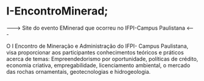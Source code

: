 # I-EncontroMinerad;
---> Site do evento EMinerad que ocorreu no IFPI-Campus Paulistana <---

  O I Encontro de Mineração e Administração do IFPI- Campus Paulistana, visa proporcionar aos participantes conhecimentos teóricos e práticos acerca de temas: Empreendedorismo por oportunidade, políticas de crédito, economia criativa, empregabilidade, licenciamento ambiental, o mercado das rochas ornamentais, geotecnologias e hidrogeologia.
 
